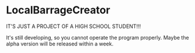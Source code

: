 # LocalBarrageCreator
IT'S JUST A PROJECT OF A HIGH SCHOOL STUDENT!!!

It's still developing, so you cannot operate the program properly.
Maybe the alpha version will be released within a week.
